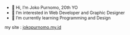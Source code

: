 - 👋 Hi, I’m Joko Purnomo, 20th YO
- 👀 I’m interested in Web Developer and Graphic Designer
- 🌱 I’m currently learning Programming and Design


my site : <a href="https://jokopurnomo.my.id/">jokopurnomo.my.id</a>
<!---
jokopurnomo07/jokopurnomo07 is a ✨ special ✨ repository because its `README.md` (this file) appears on your GitHub profile.
You can click the Preview link to take a look at your changes.
--->
